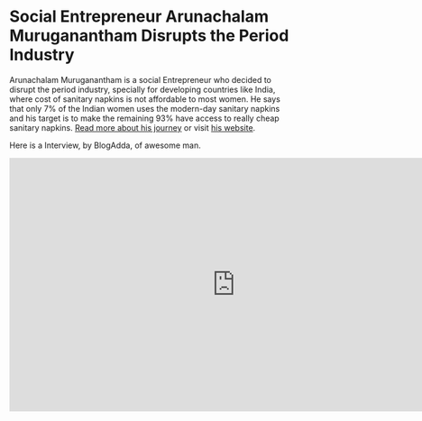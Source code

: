 # Social Entrepreneur Arunachalam Muruganantham Disrupts the Period Industry

Arunachalam Muruganantham is a social Entrepreneur who decided to disrupt the period industry, specially for developing countries like India, where cost of sanitary napkins is not affordable to most women. He says that only 7% of the Indian women uses the modern-day sanitary napkins and his target is to make the remaining 93% have access to really cheap sanitary napkins. <a href="http://www.fastcoexist.com/1679008/an-indian-inventor-disrupts-the-period-industry">Read more about his journey</a> or visit <a href="http://newinventions.in/">his website</a>.

Here is a Interview, by BlogAdda, of awesome man.

<iframe width="800" height="450" src="http://www.youtube.com/embed/qIXW-7StQcg?hd=1" frameborder="0" allowfullscreen></iframe>

